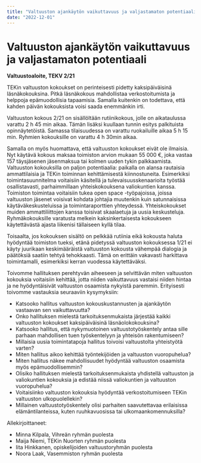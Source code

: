 ```yaml
---
title: "Valtuuston ajankäytön vaikuttavuus ja valjastamaton potentiaali"
date: "2022-12-01"
---
```


# Valtuuston ajankäytön vaikuttavuus ja valjastamaton potentiaali

**Valtuustoaloite, TEKV 2/21**

TEKin valtuuston kokoukset on perinteisesti pidetty kaksipäiväisinä läsnäkokouksina. Pitkä läsnäkokous mahdollistaa verkostoitumista ja helppoja epämuodollisia tapaamisia. Samalla kuitenkin on todettava, että kahden päivän kokouksista voisi saada enemmänkin irti.

Valtuuston kokous 2/21 on sisällöltään rutiinikokous, jolle on aikataulussa varattu 2 h 45 min aikaa. Tämän lisäksi kuullaan tunnin esitys palkituista opinnäytetöistä. Samassa tilaisuudessa on varattu ruokailuille aikaa 5 h 15 min. Ryhmien kokouksille on varattu 4 h 30min aikaa.

Samalla on myös huomattava, että valtuuston kokoukset eivät ole ilmaisia. Nyt käytävä kokous maksaa toimiston arvion mukaan 55 000 €, joka vastaa 157 täysjäsenen jäsenmaksua tai kolmen uuden tykin palkkaamista. 
Valtuuston kokouksilla on paljon potentiaalia: paikalla on alansa rautaisia ammattilaisia ja TEKin toiminnan kehittämisestä kiinnostuneita. Esimerkiksi toimintasuunnitelma voitaisiin käsitellä ja tulevaisuusskenaarioita työstää osallistavasti, parhaimmillaan yhteiskokouksena valiokuntien kanssa. Toimiston toimintaa voitaisiin tukea open space -työpajoissa, joissa valtuuston jäsenet voisivat kohdata johtajia muutenkin kuin satunnaisissa käytäväkeskusteluissa ja toimintaraporttien yhteydessä. Yhteiskokoukset muiden ammattiliittojen kanssa toisivat skaalaetuja ja uusia keskusteluja. Ryhmäkokouksille varatusta melkein kaksinkertaisesta kokoukseen käytettävästä ajasta liikenisi tällaiseen kyllä tilaa.

Toisaalta, jos kokouksen sisältö on pelkkää rutiinia eikä kokousta haluta hyödyntää toimiston tueksi, etänä pidetyssä valtuuston kokouksessa 1/21 ei käyty juurikaan keskimääräistä valtuuston kokousta vähempää dialogia ja päätöksiä saatiin tehtyä tehokkaasti. Tämä on erittäin vakavasti harkittava toimintamalli, esimerkiksi kerran vuodessa käytettäväksi. 

Toivomme hallituksen perehtyvän aiheeseen ja selvittävän miten valtuuston kokouksia voitaisiin kehittää, jotta niiden vaikuttavuus vastaisi niiden hintaa ja ne hyödyntäisivät valtuuston osaamista nykyistä paremmin. Erityisesti toivomme vastauksia seuraaviin kysymyksiin:

- Katsooko hallitus valtuuston kokouskustannusten ja ajankäytön vastaavan sen vaikuttavuutta?
- Onko hallituksen mielestä tarkoituksenmukaista järjestää kaikki valtuuston kokoukset kaksipäiväisinä läsnäolokokouksina?
- Katsooko hallitus, että nykymuotoinen valtuustotyöskentely antaa sille parhaan mahdollisen tuen työskentelyyn ja yhteisön rakentumiseen?
- Millaisia uusia toimintatapoja hallitus toivoisi valtuustolta yhteistyötä varten?
- Miten hallitus aikoo kehittää työntekijöiden ja valtuuston vuoropuhelua?
- Miten hallitus näkee mahdollisuudet hyödyntää valtuuston osaamista myös epämuodollisemmin?
- Olisiko hallituksen mielestä tarkoituksenmukaista yhdistellä valtuuston ja valiokuntien kokouksia ja edistää niissä valiokuntien ja valtuuston vuoropuhelua?
- Voitaisiinko valtuuston kokouksia hyödyntää verkostoitumiseen TEKin valtuuston ulkopuolellekin?
- Millainen valtuustotyöskentely olisi parhaiten saavutettavaa erilaisissa elämäntilanteissa, kuten ruuhkavuosissa tai ulkomaankomennuksilla?

Allekirjoittaneet:
- Minna Kilpala, Vihreän ryhmän puolesta
- Maija Niemi, TEKin Nuorten ryhmän puolesta
- Iita Hinkkanen, opiskelijoiden valtuustoryhmän puolesta
- Noora Laak, Vasemmiston ryhmän puolesta
